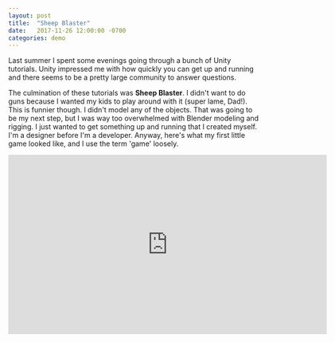 ```yaml
---
layout: post
title:  "Sheep Blaster"
date:   2017-11-26 12:00:00 -0700
categories: demo
---
```

Last summer I spent some evenings going through a bunch of Unity tutorials. Unity impressed me with how quickly you can get up and running and there seems to be a pretty large community to answer questions.

The culmination of these tutorials was **Sheep Blaster**. I didn't want to do guns because I wanted my kids to play around with it (super lame, Dad!). This is funnier though. I didn't model any of the objects. That was going to be my next step, but I was way too overwhelmed with Blender modeling and rigging. I just wanted to get something up and running that I created myself. I'm a designer before I'm a developer. Anyway, here's what my first little game looked like, and I use the term 'game' loosely.

<iframe width="640" height="360" src="https://www.youtube.com/embed/aSOfvy2PrcA" frameborder="0" gesture="media" allow="encrypted-media" allowfullscreen></iframe>
